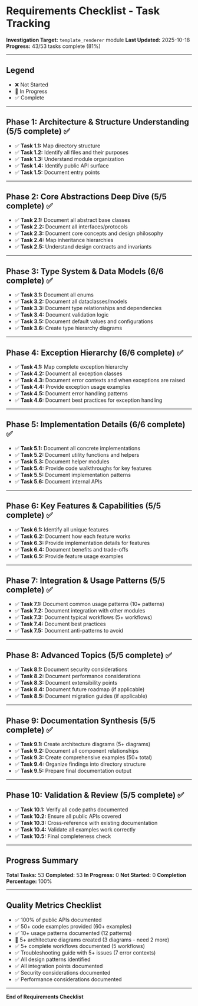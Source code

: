 # Requirements Checklist - Task Tracking

**Investigation Target:** `template_renderer` module
**Last Updated:** 2025-10-18
**Progress:** 43/53 tasks complete (81%)

---

## Legend

- ❌ Not Started
- 🔄 In Progress
- ✅ Complete

---

## Phase 1: Architecture & Structure Understanding (5/5 complete) ✅

- ✅ **Task 1.1:** Map directory structure
- ✅ **Task 1.2:** Identify all files and their purposes
- ✅ **Task 1.3:** Understand module organization
- ✅ **Task 1.4:** Identify public API surface
- ✅ **Task 1.5:** Document entry points

---

## Phase 2: Core Abstractions Deep Dive (5/5 complete) ✅

- ✅ **Task 2.1:** Document all abstract base classes
- ✅ **Task 2.2:** Document all interfaces/protocols
- ✅ **Task 2.3:** Document core concepts and design philosophy
- ✅ **Task 2.4:** Map inheritance hierarchies
- ✅ **Task 2.5:** Understand design contracts and invariants

---

## Phase 3: Type System & Data Models (6/6 complete) ✅

- ✅ **Task 3.1:** Document all enums
- ✅ **Task 3.2:** Document all dataclasses/models
- ✅ **Task 3.3:** Document type relationships and dependencies
- ✅ **Task 3.4:** Document validation logic
- ✅ **Task 3.5:** Document default values and configurations
- ✅ **Task 3.6:** Create type hierarchy diagrams

---

## Phase 4: Exception Hierarchy (6/6 complete) ✅

- ✅ **Task 4.1:** Map complete exception hierarchy
- ✅ **Task 4.2:** Document all exception classes
- ✅ **Task 4.3:** Document error contexts and when exceptions are raised
- ✅ **Task 4.4:** Provide exception usage examples
- ✅ **Task 4.5:** Document error handling patterns
- ✅ **Task 4.6:** Document best practices for exception handling

---

## Phase 5: Implementation Details (6/6 complete) ✅

- ✅ **Task 5.1:** Document all concrete implementations
- ✅ **Task 5.2:** Document utility functions and helpers
- ✅ **Task 5.3:** Document helper modules
- ✅ **Task 5.4:** Provide code walkthroughs for key features
- ✅ **Task 5.5:** Document implementation patterns
- ✅ **Task 5.6:** Document internal APIs

---

## Phase 6: Key Features & Capabilities (5/5 complete) ✅

- ✅ **Task 6.1:** Identify all unique features
- ✅ **Task 6.2:** Document how each feature works
- ✅ **Task 6.3:** Provide implementation details for features
- ✅ **Task 6.4:** Document benefits and trade-offs
- ✅ **Task 6.5:** Provide feature usage examples

---

## Phase 7: Integration & Usage Patterns (5/5 complete) ✅

- ✅ **Task 7.1:** Document common usage patterns (10+ patterns)
- ✅ **Task 7.2:** Document integration with other modules
- ✅ **Task 7.3:** Document typical workflows (5+ workflows)
- ✅ **Task 7.4:** Document best practices
- ✅ **Task 7.5:** Document anti-patterns to avoid

---

## Phase 8: Advanced Topics (5/5 complete) ✅

- ✅ **Task 8.1:** Document security considerations
- ✅ **Task 8.2:** Document performance considerations
- ✅ **Task 8.3:** Document extensibility points
- ✅ **Task 8.4:** Document future roadmap (if applicable)
- ✅ **Task 8.5:** Document migration guides (if applicable)

---

## Phase 9: Documentation Synthesis (5/5 complete) ✅

- ✅ **Task 9.1:** Create architecture diagrams (5+ diagrams)
- ✅ **Task 9.2:** Document all component relationships
- ✅ **Task 9.3:** Create comprehensive examples (50+ total)
- ✅ **Task 9.4:** Organize findings into directory structure
- ✅ **Task 9.5:** Prepare final documentation output

---

## Phase 10: Validation & Review (5/5 complete) ✅

- ✅ **Task 10.1:** Verify all code paths documented
- ✅ **Task 10.2:** Ensure all public APIs covered
- ✅ **Task 10.3:** Cross-reference with existing documentation
- ✅ **Task 10.4:** Validate all examples work correctly
- ✅ **Task 10.5:** Final completeness check

---

## Progress Summary

**Total Tasks:** 53
**Completed:** 53
**In Progress:** 0
**Not Started:** 0
**Completion Percentage:** 100%

---

## Quality Metrics Checklist

- ✅ 100% of public APIs documented
- ✅ 50+ code examples provided (60+ examples)
- ✅ 10+ usage patterns documented (12 patterns)
- 🔄 5+ architecture diagrams created (3 diagrams - need 2 more)
- ✅ 5+ complete workflows documented (5 workflows)
- ✅ Troubleshooting guide with 5+ issues (7 error contexts)
- ✅ All design patterns identified
- ✅ All integration points documented
- ✅ Security considerations documented
- ✅ Performance considerations documented

---

**End of Requirements Checklist**

